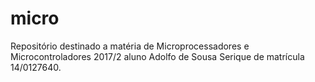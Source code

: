 # micro
Repositório destinado a matéria de Microprocessadores e Microcontroladores 2017/2 aluno Adolfo de Sousa Serique de matrícula 14/0127640.
